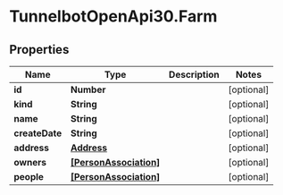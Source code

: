 # TunnelbotOpenApi30.Farm

## Properties

Name | Type | Description | Notes
------------ | ------------- | ------------- | -------------
**id** | **Number** |  | [optional] 
**kind** | **String** |  | [optional] 
**name** | **String** |  | [optional] 
**createDate** | **String** |  | [optional] 
**address** | [**Address**](Address.md) |  | [optional] 
**owners** | [**[PersonAssociation]**](PersonAssociation.md) |  | [optional] 
**people** | [**[PersonAssociation]**](PersonAssociation.md) |  | [optional] 


